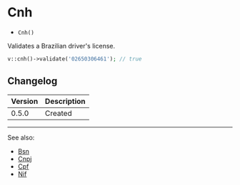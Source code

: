 # Cnh

- `Cnh()`

Validates a Brazilian driver's license.

```php
v::cnh()->validate('02650306461'); // true
```

## Changelog

Version | Description
--------|-------------
  0.5.0 | Created

***
See also:

- [Bsn](Bsn.md)
- [Cnpj](Cnpj.md)
- [Cpf](Cpf.md)
- [Nif](Nif.md)
